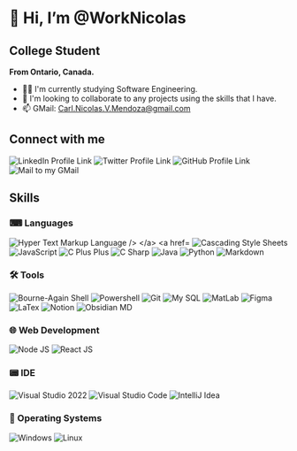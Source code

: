 # 👋 Hi, I’m @WorkNicolas
## College Student
**From Ontario, Canada.**
- 👨‍🎓 I'm currently studying Software Engineering.
- 👀 I'm looking to collaborate to any projects using the skills that I have.
- 📫 GMail: <a href="mailto:carl.nicolas.v.mendoza@gmail.com">Carl.Nicolas.V.Mendoza@gmail.com</a>

## Connect with me
<a href="https://www.linkedin.com/in/worknicolas/" target="_blank" rel="noopener noreferrer" style="text-decoration: none;">
  <img src="https://skillicons.dev/icons?i=linkedin" alt="LinkedIn Profile Link" />
</a>
<a href="https://twitter.com/qcnvmendoza/" style="text-decoration: none;" target="_blank">
  <img src="https://skillicons.dev/icons?i=twitter" alt="Twitter Profile Link" />
</a>
<a href="https://github.com/WorkNicolas" style="text-decoration: none;" target="_blank">
  <img src="https://skillicons.dev/icons?i=github" alt="GitHub Profile Link" />
</a>
<a href="mailto:carl.nicolas.v.mendoza@gmail.com" style="text-decoration: none;" target="_blank">
  <img src="https://skillicons.dev/icons?i=gmail" alt="Mail to my GMail" />
</a>

## Skills
### ⌨ Languages
<a href="https://developer.mozilla.org/en-US/docs/Web/HTML" style="text-decoration: none;" target="_blank">
  <img src="https://skillicons.dev/icons?i=html" alt="Hyper Text Markup Language />
</a>
<a href="https://developer.mozilla.org/en-US/docs/Web/CSS" style="text-decoration: none;" target="_blank">
  <img src="https://skillicons.dev/icons?i=css" alt="Cascading Style Sheets" />
</a>
<a href="https://developer.mozilla.org/en-US/docs/Web/JavaScript" style="text-decoration: none;" target="_blank">
  <img src="https://skillicons.dev/icons?i=js" alt="JavaScript" />
</a>
<a href="https://en.wikipedia.org/wiki/C++" style="text-decoration: none;" target="_blank">
  <img src="https://skillicons.dev/icons?i=cpp" alt="C Plus Plus" />
</a>
<a href="https://learn.microsoft.com/en-us/dotnet/csharp/" style="text-decoration: none;" target="_blank">
  <img src="https://skillicons.dev/icons?i=cs" alt="C Sharp" />
</a>
<a href="https://www.java.com/en/" style="text-decoration: none;" target="_blank">
  <img src="https://skillicons.dev/icons?i=java" alt="Java" />
</a>
<a href="https://www.python.org/" style="text-decoration: none;" target="_blank">
  <img src="https://skillicons.dev/icons?i=py" alt="Python" />
</a>
<a href="https://www.markdownguide.org/" style="text-decoration: none;" target="_blank">
  <img src="https://skillicons.dev/icons?i=md" alt="Markdown" />
</a>

### 🛠️ Tools
<a href="https://www.gnu.org/software/bash/" style="text-decoration: none;" target="_blank">
  <img src="https://skillicons.dev/icons?i=bash" alt="Bourne-Again Shell" />
</a>
<a href="https://learn.microsoft.com/en-us/powershell/scripting/overview?view=powershell-7.4" style="text-decoration: none;" target="_blank">
  <img src="https://skillicons.dev/icons?i=powershell" alt="Powershell" />
</a>
<a href="https://git-scm.com/" style="text-decoration: none;" target="_blank">
  <img src="https://skillicons.dev/icons?i=git" alt="Git" />
</a>
<a href="https://www.mysql.com/" style="text-decoration: none;" target="_blank">
  <img src="https://skillicons.dev/icons?i=mysql" alt="My SQL" />
</a>
<a href="https://www.mathworks.com/products/matlab.html" style="text-decoration: none;" target="_blank">
  <img src="https://skillicons.dev/icons?i=matlab" alt="MatLab" />
</a>
<a href="https://www.figma.com/" style="text-decoration: none;" target="_blank">
  <img src="https://skillicons.dev/icons?i=figma" alt="Figma" />
</a>
<a href="https://www.latex-project.org/" style="text-decoration: none;" target="_blank">
  <img src="https://skillicons.dev/icons?i=latex" alt="LaTex" />
</a>
<a href="https://www.notion.so/" style="text-decoration: none;" target="_blank">
  <img src="https://skillicons.dev/icons?i=notion" alt="Notion" />
</a>
<a href="https://obsidian.md/" style="text-decoration: none;" target="_blank">
  <img src="https://skillicons.dev/icons?i=obsidian" alt="Obsidian MD" />
</a>


### 🌐 Web Development
<a href="https://nodejs.org/en" style="text-decoration: none;" target="_blank">
  <img src="https://skillicons.dev/icons?i=nodejs" alt="Node JS" />
</a>
<a href="https://react.dev/" style="text-decoration: none;" target="_blank">
  <img src="https://skillicons.dev/icons?i=react" alt="React JS" />
</a>

### 📟 IDE
<a href="https://visualstudio.microsoft.com/downloads/" style="text-decoration: none;" target="_blank">
  <img src="https://skillicons.dev/icons?i=visualstudio" alt="Visual Studio 2022" />
</a>
<a href="https://code.visualstudio.com/Download" style="text-decoration: none;" target="_blank">
  <img src="https://skillicons.dev/icons?i=vscode" alt="Visual Studio Code" />
</a>
<a href="https://www.jetbrains.com/idea/" style="text-decoration: none;" target="_blank">
  <img src="https://skillicons.dev/icons?i=idea" alt="IntelliJ Idea" />
</a>

### 💽 Operating Systems
<a href="https://www.microsoft.com/en-ca/software-download/windows11?msockid=3e39615b776d6dc60fed75cc76c76c60" style="text-decoration: none;" target="_blank">
  <img src="https://skillicons.dev/icons?i=windows" alt="Windows" />
</a>
<a href="https://www.linux.org/pages/download/" style="text-decoration: none;" target="_blank">
  <img src="https://skillicons.dev/icons?i=linux" alt="Linux" />
</a>
